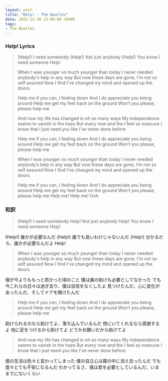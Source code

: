 ```yaml
---
layout: post
title: "Help! - The Beatles"
date: 2022-12-30 23:00:00 +0900
tags:
- The Beatles
---
```



### Help! Lyrics

> (Help!) I need somebody
> (Help!) Not just anybody
> (Help!) You know I need someone
> Help!
> 
> When I was younger so much younger than today
> I never needed anybody's help in any way
> But now these days are gone, I'm not so self assured
> Now I find I've changed my mind and opened up the doors
> 
> Help me if you can, I feeling down
> And I do appreciate you being around
> Help me get my feet back on the ground
> Won’t you please, please help me
> 
> And now my life has changed in oh so many ways
> My independence seems to vanish in the haze
> But every now and the I feel so insecure
> I know that I just need you like I’ve never done before
> 
> Help me if you can, I feeling down
> And I do appreciate you being around
> Help me get my feet back on the ground
> Won’t you please, please help me
> 
> When I was younger so much younger than today
> I never needed anybody’s help in any way
> But now these days are gone, I’m not so self assured
> Now I find I’ve changed my mind and opened up the doors
> 
> Help me if you can, I feeling down
> And I do appreciate you being around
> Help me get my feet back on the ground
> Won’t you please, please help me
> Help me! Help me! Ooh


### 和訳

> (Help!) I need somebody
> Help! Not just anybody
> Help! You know I need someone
> Help!

(Help!) 誰かが必要なんだ
(Help!) 誰でも良いわけじゃないんだ
(Help!) 分かるだろ、誰かが必要なんだよ
Help!

> When I was younger so much younger than today
> I never needed anybody's help in any way
> But now these days are gone, I'm not so self assured
> Now I find I've changed my mind and opened up the doors

僕が今よりももっと若かった頃のこと
僕は誰の助けも必要としてなかった
でも今これらの日々は過ぎ去り、僕は自信をなくしたよ
見つけたんだ、心に変化があったんだ、そしてドアを開けたんだ

> Help me if you can, I feeling down
> And I do appreciate you being around
> Help me get my feet back on the ground
> Won’t you please, please help me

助けられるのなら助けてよ、落ち込んでいるんだ
傍にいてくれるなら感謝するよ
地に足をつけるから助けてよ
どうかお願いだから助けてよ

> And now my life has changed in oh so many ways
> My independence seems to vanish in the haze
> But every now and the I feel so insecure
> I know that I just need you like I’ve never done before

僕の生活は色々と変わってしまった
僕の自立心は霧の中に消え去ったんだ
でも度々とても不安になるんだ
わかってるさ、僕は君を必要としているんだ、いままでにないくらい



